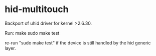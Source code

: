 hid-multitouch
==============

Backport of uhid driver for kernel >2.6.30.

Run:
make
sudo make test

re-run "sudo make test" if the device is still handled by the hid generic layer.
